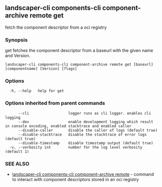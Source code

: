 ## landscaper-cli components-cli component-archive remote get

fetch the component descriptor from a oci registry

### Synopsis


get fetches the component descriptor from a baseurl with the given name and Version.


```
landscaper-cli components-cli component-archive remote get [baseurl] [componentname] [Version] [flags]
```

### Options

```
  -h, --help   help for get
```

### Options inherited from parent commands

```
      --cli                  logger runs as cli logger. enables cli logging
      --dev                  enable development logging which result in console encoding, enabled stacktrace and enabled caller
      --disable-caller       disable the caller of logs (default true)
      --disable-stacktrace   disable the stacktrace of error logs (default true)
      --disable-timestamp    disable timestamp output (default true)
  -v, --verbosity int        number for the log level verbosity (default 1)
```

### SEE ALSO

* [landscaper-cli components-cli component-archive remote](landscaper-cli_components-cli_component-archive_remote.md)	 - command to interact with component descriptors stored in an oci registry

